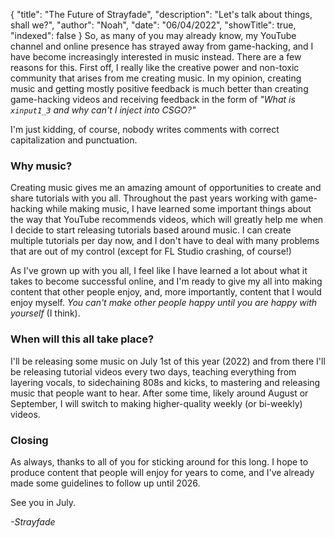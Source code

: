{
    "title": "The Future of Strayfade",
    "description": "Let's talk about things, shall we?",
    "author": "Noah",
    "date": "06/04/2022",
    "showTitle": true,
    "indexed": false
}
So, as many of you may already know, my YouTube channel and online presence has strayed away from game-hacking, and I have become increasingly interested in music instead. There are a few reasons for this. First off, I really like the creative power and non-toxic community that arises from me creating music. In my opinion, creating music and getting mostly positive feedback is much better than creating game-hacking videos and receiving feedback in the form of *"What is `xinput1_3` and why can't I inject into CSGO?"*

I'm just kidding, of course, nobody writes comments with correct capitalization and punctuation.

### Why music?
Creating music gives me an amazing amount of opportunities to create and share tutorials with you all. Throughout the past years working with game-hacking while making music, I have learned some important things about the way that YouTube recommends videos, which will greatly help me when I decide to start releasing tutorials based around music. I can create multiple tutorials per day now, and I don't have to deal with many problems that are out of my control (except for FL Studio crashing, of course!)

As I've grown up with you all, I feel like I have learned a lot about what it takes to become successful online, and I'm ready to give my all into making content that other people enjoy, and, more importantly, content that I would enjoy myself. *You can't make other people happy until you are happy with yourself* (I think).

### When will this all take place?
I'll be releasing some music on July 1st of this year (2022) and from there I'll be releasing tutorial videos every two days, teaching everything from layering vocals, to sidechaining 808s and kicks, to mastering and releasing music that people want to hear. After some time, likely around August or September, I will switch to making higher-quality weekly (or bi-weekly) videos.

### Closing
As always, thanks to all of you for sticking around for this long. I hope to produce content that people will enjoy for years to come, and I've already made some guidelines to follow up until 2026. 

See you in July.

*-Strayfade*